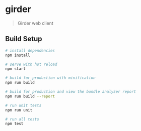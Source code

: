 # girder

> Girder web client

## Build Setup

``` bash
# install dependencies
npm install

# serve with hot reload
npm start

# build for production with minification
npm run build

# build for production and view the bundle analyzer report
npm run build --report

# run unit tests
npm run unit

# run all tests
npm test
```
